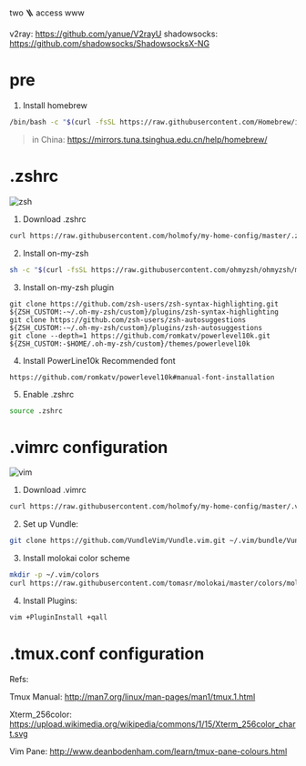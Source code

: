 two 🪜 access www

v2ray: https://github.com/yanue/V2rayU
shadowsocks: https://github.com/shadowsocks/ShadowsocksX-NG

# pre

1. Install homebrew

```sh
/bin/bash -c "$(curl -fsSL https://raw.githubusercontent.com/Homebrew/install/HEAD/install.sh)"
```

> in China: https://mirrors.tuna.tsinghua.edu.cn/help/homebrew/

# .zshrc

![zsh](https://raw.githubusercontent.com/holmofy/my-home-config/master/.screen-shot/zsh-screen-shot.png)

1. Download .zshrc

```sh
curl https://raw.githubusercontent.com/holmofy/my-home-config/master/.zshrc > .zshrc
```

2. Install on-my-zsh

```sh
sh -c "$(curl -fsSL https://raw.githubusercontent.com/ohmyzsh/ohmyzsh/master/tools/install.sh)"
```

3. Install on-my-zsh plugin
```
git clone https://github.com/zsh-users/zsh-syntax-highlighting.git ${ZSH_CUSTOM:-~/.oh-my-zsh/custom}/plugins/zsh-syntax-highlighting
git clone https://github.com/zsh-users/zsh-autosuggestions ${ZSH_CUSTOM:-~/.oh-my-zsh/custom}/plugins/zsh-autosuggestions
git clone --depth=1 https://github.com/romkatv/powerlevel10k.git ${ZSH_CUSTOM:-$HOME/.oh-my-zsh/custom}/themes/powerlevel10k
```

4. Install PowerLine10k Recommended font

```url
https://github.com/romkatv/powerlevel10k#manual-font-installation
```

5. Enable .zshrc

```sh
source .zshrc
```

# .vimrc configuration

![vim](https://raw.githubusercontent.com/holmofy/my-home-config/master/.screen-shot/vim-screen-shot.png)

1. Download .vimrc

```sh
curl https://raw.githubusercontent.com/holmofy/my-home-config/master/.vimrc > .vimrc
```

2. Set up Vundle:

```sh
git clone https://github.com/VundleVim/Vundle.vim.git ~/.vim/bundle/Vundle.vim
```

3. Install molokai color scheme

```sh
mkdir -p ~/.vim/colors
curl https://raw.githubusercontent.com/tomasr/molokai/master/colors/molokai.vim > ~/.vim/colors/molokai.vim
```

4. Install Plugins:

```sh
vim +PluginInstall +qall
```

# .tmux.conf configuration

Refs:

Tmux Manual: http://man7.org/linux/man-pages/man1/tmux.1.html

Xterm_256color: https://upload.wikimedia.org/wikipedia/commons/1/15/Xterm_256color_chart.svg

Vim Pane: http://www.deanbodenham.com/learn/tmux-pane-colours.html
